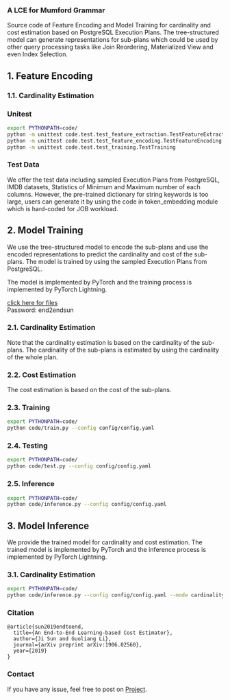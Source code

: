 ### A LCE for Mumford Grammar


Source code of Feature Encoding and Model Training for cardinality and cost estimation based on PostgreSQL Execution Plans.
The tree-structured model can generate representations for sub-plans which could be used by other query processing tasks like Join Reordering,
Materialized View and even Index Selection.

## 1. Feature Encoding

### 1.1. Cardinality Estimation



### Unitest
```bash
export PYTHONPATH=code/
python -m unittest code.test.test_feature_extraction.TestFeatureExtraction
python -m unittest code.test.test_feature_encoding.TestFeatureEncoding
python -m unittest code.test.test_training.TestTraining
```

### Test Data
We offer the test data including sampled Execution Plans from PostgreSQL,
IMDB datasets, Statistics of Minimum and Maximum number of each columns.
However, the pre-trained dictionary for string keywords is too large,
users can generate it by using the code in token_embedding
module which is hard-coded for JOB workload. 


## 2. Model Training
We use the tree-structured model to encode the sub-plans and use the
encoded representations to predict the cardinality and cost of the sub-plans.
The model is trained by using the sampled Execution Plans from PostgreSQL.

The model is implemented by PyTorch and the training process is implemented
by PyTorch Lightning. 

[click here for files](https://cloud.tsinghua.edu.cn/f/930a0ab8546b407a826b/?dl=1)  
Password: end2endsun

### 2.1. Cardinality Estimation
Note that the cardinality estimation is based on the cardinality of the sub-plans.
The cardinality of the sub-plans is estimated by using the cardinality of the whole plan.

### 2.2. Cost Estimation
The cost estimation is based on the cost of the sub-plans. 

### 2.3. Training
```bash
export PYTHONPATH=code/
python code/train.py --config config/config.yaml
```

### 2.4. Testing
```bash
export PYTHONPATH=code/
python code/test.py --config config/config.yaml
```

### 2.5. Inference
```bash
export PYTHONPATH=code/
python code/inference.py --config config/config.yaml
```

## 3. Model Inference
We provide the trained model for cardinality and cost estimation.
The trained model is implemented by PyTorch and the inference process is implemented
by PyTorch Lightning.

### 3.1. Cardinality Estimation
```bash
export PYTHONPATH=code/
python code/inference.py --config config/config.yaml --mode cardinality
```

### Citation
```
@article{sun2019endtoend,
  title={An End-to-End Learning-based Cost Estimator},
  author={Ji Sun and Guoliang Li},
  journal={arXiv preprint arXiv:1906.02560},
  year={2019}
}
```

### Contact
If you have any issue, feel free to post on [Project](https://github.com/greatji/Learning-based-cost-estimator).
